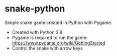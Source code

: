 # snake-python
Simple snake game created in Python with Pygame.

- Created with Python 3.9
- Pygame is required to run the game: https://www.pygame.org/wiki/GettingStarted
- Control the snake with arrow keys
